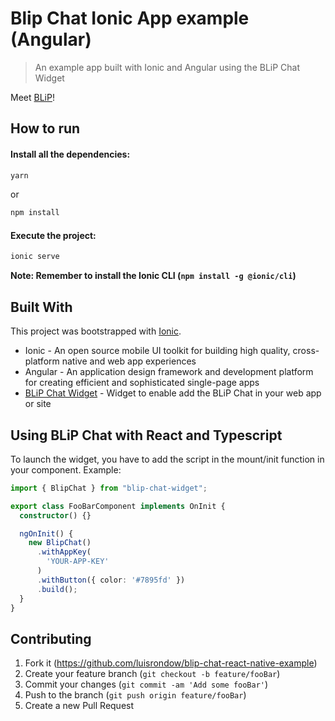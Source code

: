 # Blip Chat Ionic App example (Angular)
> An example app built with Ionic and Angular using the BLiP Chat Widget

Meet [BLiP](http://blip.ai)!

## How to run

#### Install all the dependencies:

```sh
yarn
```

or

```sh
npm install
```

#### Execute the project:

```sh
ionic serve
```

**Note: Remember to install the Ionic CLI (`npm install -g @ionic/cli`)** 

## Built With
This project was bootstrapped with [Ionic](https://ionicframework.com/).

* Ionic - An open source mobile UI toolkit for building high quality, cross-platform native and web app experiences
* Angular - An application design framework and development platform for creating efficient and sophisticated single-page apps
* [BLiP Chat Widget](https://www.npmjs.com/package/blip-chat-widget) - Widget to enable add the BLiP Chat in your web app or site

## Using BLiP Chat with React and Typescript

To launch the widget, you have to add the script in the mount/init function in your component.
Example:

```typescript
import { BlipChat } from "blip-chat-widget";

export class FooBarComponent implements OnInit {
  constructor() {}

  ngOnInit() {
    new BlipChat()
      .withAppKey(
        'YOUR-APP-KEY'
      )
      .withButton({ color: '#7895fd' })
      .build();
  }
}
```

## Contributing

1. Fork it (<https://github.com/luisrondow/blip-chat-react-native-example>)
2. Create your feature branch (`git checkout -b feature/fooBar`)
3. Commit your changes (`git commit -am 'Add some fooBar'`)
4. Push to the branch (`git push origin feature/fooBar`)
5. Create a new Pull Request